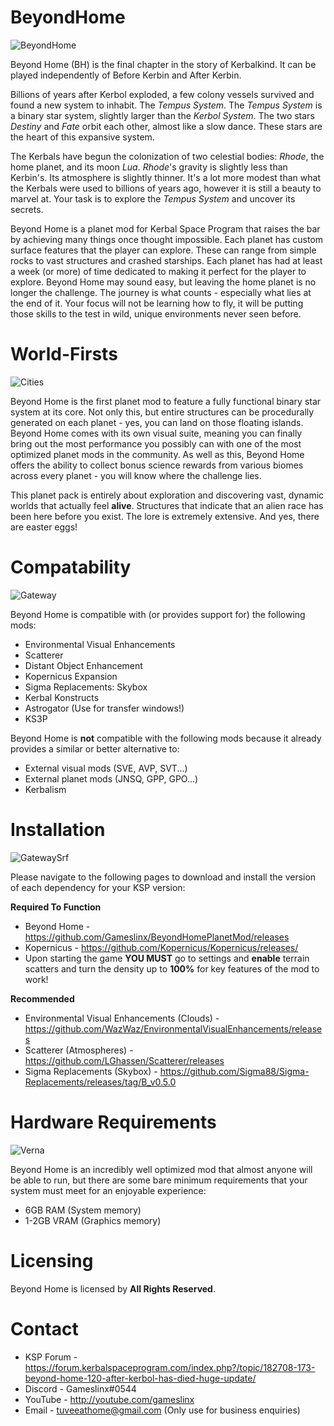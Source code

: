 # BeyondHome
![BeyondHome](https://i.imgur.com/3yF9Eqo.png)

Beyond Home (BH) is the final chapter in the story of Kerbalkind. It can be played independently of Before Kerbin and After Kerbin.

Billions of years after Kerbol exploded, a few colony vessels survived and found a new system to inhabit. The *Tempus System*. The *Tempus System* is a binary star system, slightly larger than the *Kerbol System*. The two stars *Destiny* and *Fate* orbit each other, almost like a slow dance. These stars are the heart of this expansive system.

The Kerbals have begun the colonization of two celestial bodies: *Rhode*, the home planet, and its moon *Lua*. *Rhode*'s gravity is slightly less than Kerbin's. Its atmosphere is slightly thinner. It's a lot more modest than what the Kerbals were used to billions of years ago, however it is still a beauty to marvel at. Your task is to explore the *Tempus System* and uncover its secrets.

Beyond Home is a planet mod for Kerbal Space Program that raises the bar by achieving many things once thought impossible. Each planet has custom surface features that the player can explore. These can range from simple rocks to vast structures and crashed starships. Each planet has had at least a week (or more) of time dedicated to making it perfect for the player to explore. Beyond Home may sound easy, but leaving the home planet is no longer the challenge. The journey is what counts - especially what lies at the end of it. Your focus will not be learning how to fly, it will be putting those skills to the test in wild, unique environments never seen before.

# World-Firsts
![Cities](https://i.imgur.com/xGbmMPg.jpg)

Beyond Home is the first planet mod to feature a fully functional binary star system at its core. Not only this, but entire structures can be procedurally generated on each planet - yes, you can land on those floating islands. Beyond Home comes with its own visual suite, meaning you can finally bring out the most performance you possibly can with one of the most optimized planet mods in the community. As well as this, Beyond Home offers the ability to collect bonus science rewards from various biomes across every planet - you will know where the challenge lies.

This planet pack is entirely about exploration and discovering vast, dynamic worlds that actually feel **alive**. Structures that indicate that an alien race has been here before you exist. The lore is extremely extensive. And yes, there are easter eggs!

# Compatability
![Gateway](https://i.imgur.com/rrEMWtU.png)

Beyond Home is compatible with (or provides support for) the following mods:
* Environmental Visual Enhancements
* Scatterer
* Distant Object Enhancement
* Kopernicus Expansion
* Sigma Replacements: Skybox
* Kerbal Konstructs
* Astrogator (Use for transfer windows!)
* KS3P

Beyond Home is **not** compatible with the following mods because it already provides a similar or better alternative to:
* External visual mods (SVE, AVP, SVT...)
* External planet mods (JNSQ, GPP, GPO...)
* Kerbalism

# Installation
![GatewaySrf](https://i.imgur.com/ptqQo9u.png)

Please navigate to the following pages to download and install the version of each dependency for your KSP version:

**Required To Function**
* Beyond Home - https://github.com/Gameslinx/BeyondHomePlanetMod/releases
* Kopernicus - https://github.com/Kopernicus/Kopernicus/releases/
* Upon starting the game **YOU MUST** go to settings and **enable** terrain scatters and turn the density up to **100%** for key features of the mod to work!

**Recommended**
* Environmental Visual Enhancements (Clouds) - https://github.com/WazWaz/EnvironmentalVisualEnhancements/releases
* Scatterer (Atmospheres) - https://github.com/LGhassen/Scatterer/releases
* Sigma Replacements (Skybox) - https://github.com/Sigma88/Sigma-Replacements/releases/tag/B_v0.5.0

# Hardware Requirements
![Verna](https://i.imgur.com/zbloWO8.jpg)

Beyond Home is an incredibly well optimized mod that almost anyone will be able to run, but there are some bare minimum requirements that your system must meet for an enjoyable experience:
* 6GB RAM (System memory)
* 1-2GB VRAM (Graphics memory)

# Licensing

Beyond Home is licensed by **All Rights Reserved**.

# Contact

* KSP Forum - https://forum.kerbalspaceprogram.com/index.php?/topic/182708-173-beyond-home-120-after-kerbol-has-died-huge-update/
* Discord - Gameslinx#0544
* YouTube - http://youtube.com/gameslinx
* Email - tuveeathome@gmail.com (Only use for business enquiries)
